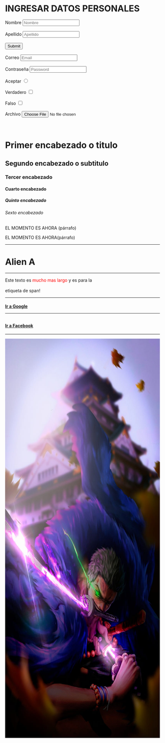 <!DOCTYPE html>
<html>
<head>
    <title>mi primera web</title>
<head>
<body>
       <h1>INGRESAR DATOS PERSONALES</h1>
    <form>
    <label for="Nombre">Nombre</label>
    <input type="text" id="Nombre" name="nombre" placeholder="Nombre"/>
    </form> 
      <br>
    <form>
    <label for="Apellido">Apellido</label>
    <input type="text" id="apellido" name="apellido" placeholder="Apellido"/>
    </form> 
      <br>
    <form>
    <label for="Click"></label>
    <input type="submit" id="Click"/>
    </form>
      <br>
    <form>
    <label for="Email">Correo</label>
    <input type="email" id="email" name="Email" placeholder="Email"/>
    </form>
      <br>
    <form>
    <label for="Password">Contraseña</label>
    <input type="password" id="password" name="password" placeholder="Password"/>
    </form>
      <br>
    <form>
    <label for="radio">Aceptar</label>
    <input type="radio"/>
    </form>
      <br>
    <form>
    <label for="checkbox">Verdadero<label/>
    <input type="checkbox"/><br><br>
    <label for="checkbox">Falso<label/>
    <input type="checkbox">
    </form> <br>
    <form>
    <br>
    <label for="file">Archivo</label>
    <input type="file">
    </form><br>
    <br>
    <h1>Primer encabezado o titulo</h1>
    <h2>Segundo encabezado o subtitulo</h2>
    <h3>Tercer encabezado</h3>
    <h4>Cuarto encabezado</h4>
    <h5>Quinto encabezado</h5>
    <h6>Sexto encabezado</h6>
    <p>EL MOMENTO ES AHORA (párrafo)</p>
    <p>EL MOMENTO ES AHORA(párrafo)</p>
    <hr>
    <h1>Alien A</h1>
    <hr>
    <p>
    Este texto es<span style="color: red"> mucho mas largo</span> y es para la<br><br> etiqueta de span!
    </p>
    <!--Este texto es un COMENTARIO y nova aparecer en el explorador-->
    <hr>
     <h4>
    <a href="https://www.google.com.pe">Ir a Google</a>
    <br>
    <hr>
    <br>
    <a target="_blank" href="https://www.facebook.com">Ir a Facebook</a>
     </h4>
    <hr>
    <img src="img/zoro.jpg" alt="zoro roronoa" height="1300">
</body>
</html>